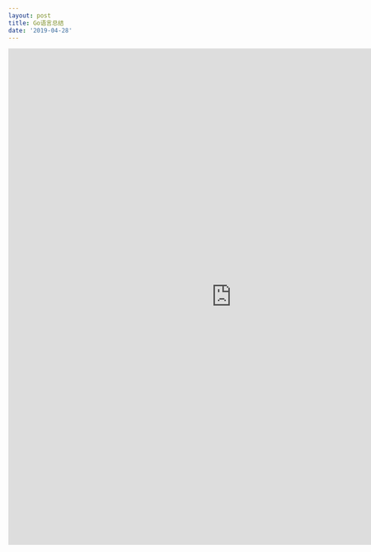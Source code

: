 ```yaml
---
layout: post
title: Go语言总结
date: '2019-04-28'
---
```



<iframe src="https://www.xmind.net/embed/YDAT" width="900px" height="1000px" frameborder="0" scrolling="no" allowfullscreen></iframe>

